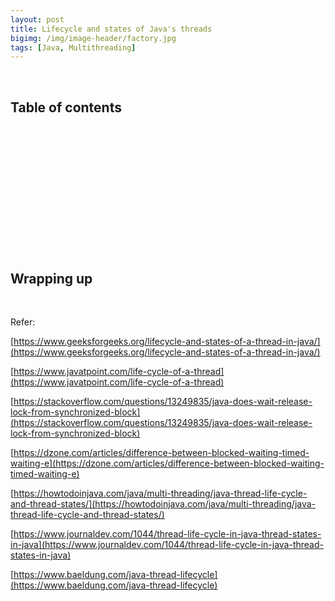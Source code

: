 ```yaml
---
layout: post
title: Lifecycle and states of Java's threads
bigimg: /img/image-header/factory.jpg
tags: [Java, Multithreading]
---
```




<br>

## Table of contents





<br>

## 






<br>

## 





<br>

## 





<br>

## 






<br>

## Wrapping up






<br>

Refer:

[https://www.geeksforgeeks.org/lifecycle-and-states-of-a-thread-in-java/](https://www.geeksforgeeks.org/lifecycle-and-states-of-a-thread-in-java/)

[https://www.javatpoint.com/life-cycle-of-a-thread](https://www.javatpoint.com/life-cycle-of-a-thread)

[https://stackoverflow.com/questions/13249835/java-does-wait-release-lock-from-synchronized-block](https://stackoverflow.com/questions/13249835/java-does-wait-release-lock-from-synchronized-block)

[https://dzone.com/articles/difference-between-blocked-waiting-timed-waiting-e](https://dzone.com/articles/difference-between-blocked-waiting-timed-waiting-e)

[https://howtodoinjava.com/java/multi-threading/java-thread-life-cycle-and-thread-states/](https://howtodoinjava.com/java/multi-threading/java-thread-life-cycle-and-thread-states/)

[https://www.journaldev.com/1044/thread-life-cycle-in-java-thread-states-in-java](https://www.journaldev.com/1044/thread-life-cycle-in-java-thread-states-in-java)

[https://www.baeldung.com/java-thread-lifecycle](https://www.baeldung.com/java-thread-lifecycle)

